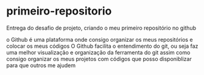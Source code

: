# primeiro-repositorio
Entrega do desafio de projeto, criando o meu primeiro repositório no github

o Github é uma plataforma onde consigo organizar os meus repositórios e colocar os meus códigos
O Github facilita o entendimento do git, ou seja faz uma melhor visualização e organização da ferramenta do git
assim como consigo organizar os meus projetos com códigos que posso disponiblizar para que outros me ajudem
